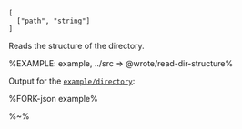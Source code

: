 ```## async readDirStructure => DirectoryStructure
[
  ["path", "string"]
]
```

Reads the structure of the directory.

%EXAMPLE: example, ../src => @wrote/read-dir-structure%

Output for the [`example/directory`](example/directory):

%FORK-json example%

%~%
